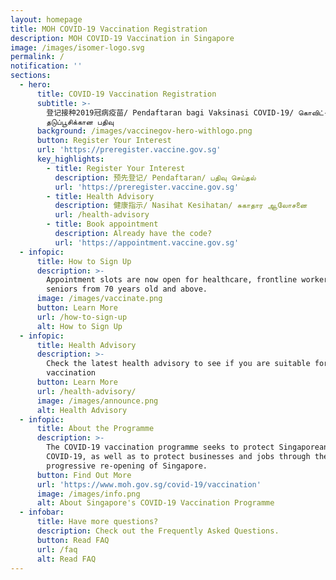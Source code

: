 ```yaml
---
layout: homepage
title: MOH COVID-19 Vaccination Registration
description: MOH COVID-19 Vaccination in Singapore
image: /images/isomer-logo.svg
permalink: /
notification: ''
sections:
  - hero:
      title: COVID-19 Vaccination Registration
      subtitle: >-
        登记接种2019冠病疫苗/ Pendaftaran bagi Vaksinasi COVID-19/ கொவிட்-19
        தடுப்பூசிக்கான பதிவு
      background: /images/vaccinegov-hero-withlogo.png
      button: Register Your Interest
      url: 'https://preregister.vaccine.gov.sg'
      key_highlights:
        - title: Register Your Interest
          description: 预先登记/ Pendaftaran/ பதிவு செய்தல்
          url: 'https://preregister.vaccine.gov.sg'
        - title: Health Advisory
          description: 健康指示/ Nasihat Kesihatan/ சுகாதார ஆலோசனை
          url: /health-advisory
        - title: Book appointment
          description: Already have the code?
          url: 'https://appointment.vaccine.gov.sg'
  - infopic:
      title: How to Sign Up
      description: >-
        Appointment slots are now open for healthcare, frontline workers and
        seniors from 70 years old and above. 
      image: /images/vaccinate.png
      button: Learn More
      url: /how-to-sign-up
      alt: How to Sign Up
  - infopic:
      title: Health Advisory
      description: >-
        Check the latest health advisory to see if you are suitable for the
        vaccination
      button: Learn More
      url: /health-advisory/
      image: /images/announce.png
      alt: Health Advisory
  - infopic:
      title: About the Programme
      description: >-
        The COVID-19 vaccination programme seeks to protect Singaporeans against
        COVID-19, as well as to protect businesses and jobs through the
        progressive re-opening of Singapore.
      button: Find Out More
      url: 'https://www.moh.gov.sg/covid-19/vaccination'
      image: /images/info.png
      alt: About Singapore's COVID-19 Vaccination Programme
  - infobar:
      title: Have more questions?
      description: Check out the Frequently Asked Questions.
      button: Read FAQ
      url: /faq
      alt: Read FAQ
---
```

